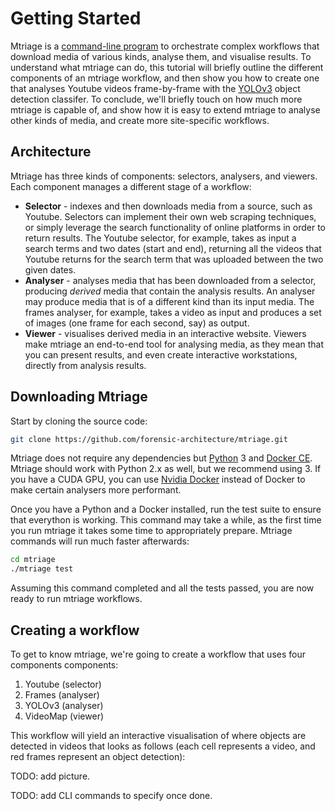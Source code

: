 # Getting Started

Mtriage is a [command-line program](https://en.wikipedia.org/wiki/Command-line_interface) to orchestrate complex workflows that download media of various kinds, analyse them, and visualise results. To understand what mtriage can do, this tutorial will briefly outline the different components of an mtriage workflow, and then show you how to create one that analyses Youtube videos frame-by-frame with the [YOLOv3](https://towardsdatascience.com/review-yolov3-you-only-look-once-object-detection-eab75d7a1ba6) object detection classifer. To conclude, we'll briefly touch on how much more mtriage is capable of, and show how it is easy to extend mtriage to analyse other kinds of media, and create more site-specific workflows.

## Architecture
Mtriage has three kinds of components: selectors, analysers, and viewers. Each component manages a different stage of a workflow:
* **Selector** - indexes and then downloads media from a source, such as Youtube. Selectors can implement their own web scraping techniques, or simply leverage the search functionality of online platforms in order to return results. The Youtube selector, for example, takes as input a search terms and two dates (start and end), returning all the videos that Youtube returns for the search term that was uploaded between the two given dates.
* **Analyser** - analyses media that has been downloaded from a selector, producing *derived* media that contain the analysis results. An analyser may produce media that is of a different kind than its input media. The frames analyser, for example, takes a video as input and produces a set of images (one frame for each second, say) as output.
* **Viewer** - visualises derived media in an interactive website. Viewers make mtriage an end-to-end tool for analysing media, as they mean that you can present results, and even create interactive workstations, directly from analysis results.

## Downloading Mtriage
Start by cloning the source code:

```bash
git clone https://github.com/forensic-architecture/mtriage.git
```

Mtriage does not require any dependencies but [Python](https://www.python.org/) 3 and [Docker CE](https://docs.docker.com/install/). Mtriage should work with Python 2.x as well, but we recommend using 3. If you have a CUDA GPU, you can use [Nvidia Docker](https://github.com/NVIDIA/nvidia-docker) instead of Docker to make certain analysers more performant.

Once you have a Python and a Docker installed, run the test suite to ensure that everython is working. This command may take a while, as the first time you run mtriage it takes some time to appropriately prepare. Mtriage commands will run much faster afterwards:

```bash
cd mtriage
./mtriage test
```

Assuming this command completed and all the tests passed, you are now ready to run mtriage workflows. 

## Creating a workflow
To get to know mtriage, we're going to create a workflow that uses four components components:
1. Youtube (selector)
2. Frames (analyser)
3. YOLOv3 (analyser)
4. VideoMap (viewer)

This workflow will yield an interactive visualisation of where objects are detected in videos that looks as follows (each cell represents a video, and red frames represent an object detection):

TODO: add picture.

TODO: add CLI commands to specify once done.